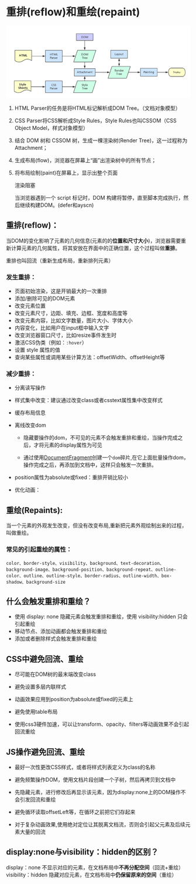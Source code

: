 # 重排(reflow)和重绘(repaint)

![渲染机制](https://raw.githubusercontent.com/xuexueq/fileupload/8d8607c9de79b1b59f9768977d0ba9f7252a7ff2/images/blog/render.png)

1. HTML Parser的任务是将HTML标记解析成DOM Tree。（文档对象模型）

2. CSS Parser将CSS解析成Style Rules，Style Rules也叫CSSOM（CSS Object Model，样式对象模型）

3. 结合 DOM 树和 CSSOM 树，生成一棵渲染树(Render Tree)，这一过程称为 Attachment；

4. 生成布局(flow)，浏览器在屏幕上“画”出渲染树中的所有节点；

5. 将布局绘制(paint)在屏幕上，显示出整个页面
   
   渲染阻塞
   
   当浏览器遇到一个 script 标记时，DOM 构建将暂停，直至脚本完成执行，然后继续构建DOM。(defer和ayscn)

## 重排(reflow)：

当DOM的变化影响了元素的几何信息(元素的的**位置和尺寸大小**)，浏览器需要重新计算元素的几何属性，将其安放在界面中的正确位置，这个过程叫做**重排**。

重排也叫回流（重新生成布局，重新排列元素）

### 发生重排：

- 页面初始渲染，这是开销最大的一次重排
- 添加/删除可见的DOM元素
- 改变元素位置
- 改变元素尺寸，边距、填充、边框、宽度和高度等
- 改变元素内容，比如文字数量，图片大小、字体大小
- 内容变化，比如用户在input框中输入文字
- 改变浏览器窗口尺寸，比如resize事件发生时
- 激活CSS伪类（例如：`:hover`）
- 设置 style 属性的值
- 查询某些属性或调用某些计算方法：offsetWidth、offsetHeight等

### 减少重排：

- 分离读写操作

- 样式集中改变：建议通过改变class或者csstext属性集中改变样式

- 缓存布局信息

- 离线改变dom
  
  - 隐藏要操作的dom，不可见的元素不会触发重排和重绘，当操作完成之后，才将元素的display属性为可见
  
  - 通过使用[DocumentFragment](https://link.segmentfault.com/?enc=AA5PEJYFqcl%2FJ3XW6nEtJw%3D%3D.%2FGo3CocMXuanY5jUmclnNyz%2FuC%2BFUJScIHp8C99r6GHS0aWUnC3ABkj5acNDGMDgzFEXVURghcgF9hvXPjXmtK%2FtPFcfjzOTzvzkB6i0kQs%3D)创建一个`dom`碎片,在它上面批量操作dom，操作完成之后，再添加到文档中，这样只会触发一次重排。

- position属性为absolute或fixed：重排开销比较小

- 优化动画：

## 重绘(Repaints):

当一个元素的外观发生改变，但没有改变布局,重新把元素外观绘制出来的过程，叫做重绘。

### 常见的引起重绘的属性：

`color、border-style、visibility、background、text-decoration、background-image、background-position、background-repeat、outline-color、outline、outline-style、border-radius、outline-width、box-shadow、background-size`

## 什么会触发重排和重绘？

- 使用 display: none 隐藏元素会触发重排和重绘，使用 visibility:hidden 只会引起重绘
- 移动节点、添加动画都会触发重排和重绘
- 添加或者删除样式会触发重排和重绘

## CSS中避免回流、重绘

- 尽可能在DOM树的最末端改变class  

- 避免设置多层内联样式  

- 动画效果应用到position为absolute或fixed的元素上  

- 避免使用table布局  

- 使用css3硬件加速，可以让transform、opacity、filters等动画效果不会引起回流重绘

## JS操作避免回流、重绘

- 最好一次性更改CSS样式，或者将样式列表定义为class的名称  

- 避免频繁操作DOM，使用文档片段创建一个子树，然后再拷贝到文档中  

- 先隐藏元素，进行修改后再显示该元素，因为display:none上的DOM操作不会引发回流和重绘 

- 避免循环读取offsetLeft等，在循环之前把它们存起来  

- 对于复杂动画效果,使用绝对定位让其脱离文档流，否则会引起父元素及后续元素大量的回流

## **display:none与visibility：hidden的区别？**

display：none 不显示对应的元素，在文档布局中**不再分配空间**（回流+重绘）  
visibility：hidden 隐藏对应元素，在文档布局中**仍保留原来的空间**（重绘）
